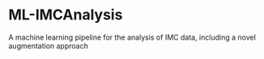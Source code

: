 # ML-IMCAnalysis
A machine learning pipeline for the analysis of IMC data, including a novel augmentation approach
